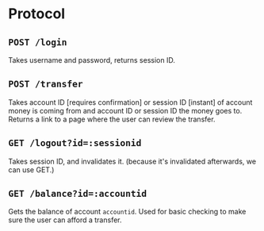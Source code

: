 # Protocol

## `POST /login`
Takes username and password, returns session ID.

## `POST /transfer`
Takes account ID [requires confirmation] or session ID [instant] of account money is coming from and account ID or session ID the money goes to. Returns a link to a page where the user can review the transfer.

## `GET /logout?id=:sessionid`
Takes session ID, and invalidates it. (because it's invalidated afterwards, we can use GET.)

## `GET /balance?id=:accountid`
Gets the balance of account `accountid`. Used for basic checking to make sure the user can afford a transfer.
